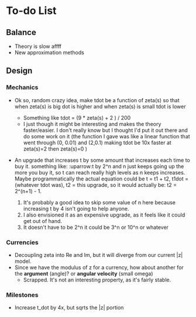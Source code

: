 # To-do List

## Balance

- Theory is slow affff
- New approximation methods

## Design

### Mechanics

- Ok so, random crazy idea, make tdot be a function of zeta(s) so that when zeta(s) is big dot is higher and when zeta(s) is small tdot is lower 
  - Something like tdot = (9 * zeta(s) + 2 ) / 200
  - I just though it might be interesting and makes the theory faster/easier. I don't really know but I thought I'd put it out there and do some work on it (the function I gave was like a linear function that went through (0, 0.01) and (2,0.1) making tdot be 10x faster at zeta(s)=2 then zeta(s)=0 )

- An upgrade that increases t by some amount that increases each time to buy it. something like: :uparrow:t by 2^n and n just keeps going up the more you buy it, so t can reach really high levels as n keeps increases. Maybe programmatically the actual equation could be t = t1 + t2, t1dot = (whatever tdot was), t2 = this upgrade, so it would actually be: t2 = 2^(n+1) - 1.
  1. It's probably a good idea to skip some value of n here because increasing t by 4 isn't going to help anyone.
  2. I also envisioned it as an expensive upgrade, as it feels like it could get out of hand.
  3. It doesn't have to be 2^n it could be 3^n or 10^n or whatever

### Currencies

- Decoupling zeta into Re and Im, but it will diverge from our current |z| model.
- Since we have the modulus of z for a currency, how about another for the **argument** (angle)? or **angular velocity** (small omega)
  - Scrapped. It's not an interesting property, as it's fairly stable.

### Milestones

- Increase t_dot by 4x, but sqrts the |z| portion
